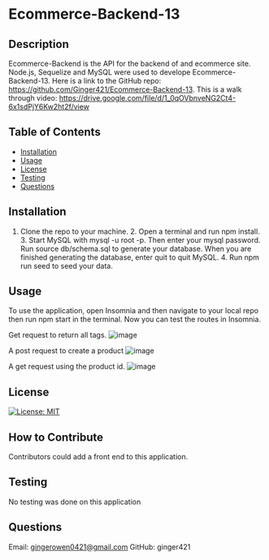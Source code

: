# Ecommerce-Backend-13

## Description
Ecommerce-Backend is the API for the backend of and ecommerce site. Node.js, Sequelize and MySQL were used to develope Ecommerce-Backend-13. Here is a link to the GitHub repo: https://github.com/Ginger421/Ecommerce-Backend-13. This is a walk through video: https://drive.google.com/file/d/1_0qOVbnveNG2Ct4-6x1sdPjY6Kw2ht2f/view

## Table of Contents
* [Installation](#installation)
* [Usage](#usage)
* [License](#)
* [Testing](#testing)
* [Questions](#questions)

## Installation 
1. Clone the repo to your machine. 2. Open a terminal and run npm install. 3. Start MySQL with mysql -u root -p. Then enter your mysql password. Run source db/schema.sql to generate your database. When you are finished generating the database, enter quit to quit MySQL. 4. Run npm run seed to seed your data.

## Usage
To use the application, open Insomnia and then navigate to your local repo then run npm start in the terminal. Now you can test the routes in Insomnia.

Get request to return all tags.
![image](https://user-images.githubusercontent.com/101539821/192672787-7d1429d5-d52e-4aed-b821-4859f3e3464c.png)

A post request to create a product
![image](https://user-images.githubusercontent.com/101539821/192673152-899b5c91-9eb3-4aac-bde0-bc9414868275.png)

A get request using the product id.
![image](https://user-images.githubusercontent.com/101539821/192673599-ba7d9722-b96d-47cf-927c-0a997be32d01.png)


## License

[![License: MIT](https://img.shields.io/badge/License-MIT-yellow.svg)](https://opensource.org/licenses/MIT)

## How to Contribute 
Contributors could add a front end to this application.

## Testing 
No testing was done on this application

## Questions
Email: gingerowen0421@gmail.com
GitHub: ginger421
